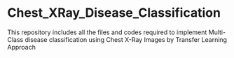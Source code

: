 # Chest_XRay_Disease_Classification
This repository includes all the files and codes required to implement Multi-Class disease classification using Chest X-Ray Images by Transfer Learning Approach
